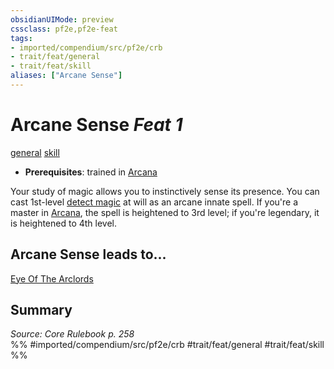 ```yaml
---
obsidianUIMode: preview
cssclass: pf2e,pf2e-feat
tags:
- imported/compendium/src/pf2e/crb
- trait/feat/general
- trait/feat/skill
aliases: ["Arcane Sense"]
---
```

# Arcane Sense  *Feat 1*  
[general](general.md)  [skill](skill.md)  

- **Prerequisites**: trained in [Arcana](../skills.md#Arcana)

Your study of magic allows you to instinctively sense its presence. You can cast 1st-level [detect magic](../spells/detect-magic.md) at will as an arcane innate spell. If you're a master in [Arcana](../skills.md#Arcana), the spell is heightened to 3rd level; if you're legendary, it is heightened to 4th level.

## Arcane Sense leads to...

[Eye Of The Arclords](eye-of-the-arclords-lowg.md)

## Summary

*Source: Core Rulebook p. 258*  
%% #imported/compendium/src/pf2e/crb #trait/feat/general #trait/feat/skill %%